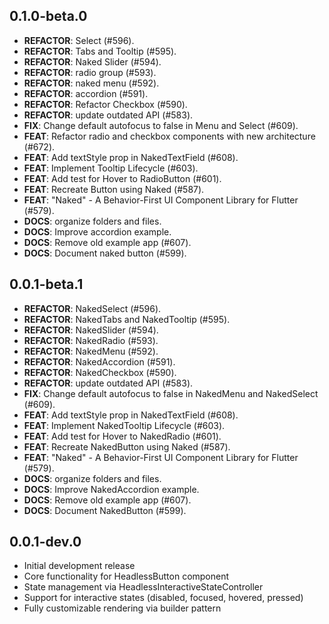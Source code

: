 ## 0.1.0-beta.0

 - **REFACTOR**: Select (#596).
 - **REFACTOR**: Tabs and Tooltip (#595).
 - **REFACTOR**: Naked Slider (#594).
 - **REFACTOR**: radio group (#593).
 - **REFACTOR**: naked menu (#592).
 - **REFACTOR**: accordion (#591).
 - **REFACTOR**: Refactor Checkbox (#590).
 - **REFACTOR**: update outdated API (#583).
 - **FIX**: Change default autofocus to false in Menu and Select (#609).
 - **FEAT**: Refactor radio and checkbox components with new architecture (#672).
 - **FEAT**: Add textStyle prop in NakedTextField  (#608).
 - **FEAT**: Implement Tooltip Lifecycle (#603).
 - **FEAT**: Add test for Hover to RadioButton (#601).
 - **FEAT**: Recreate Button using Naked (#587).
 - **FEAT**: "Naked" - A Behavior-First UI Component Library for Flutter (#579).
 - **DOCS**: organize folders and files.
 - **DOCS**: Improve accordion example.
 - **DOCS**: Remove old example app (#607).
 - **DOCS**: Document naked button (#599).

## 0.0.1-beta.1

 - **REFACTOR**: NakedSelect (#596).
 - **REFACTOR**: NakedTabs and NakedTooltip (#595).
 - **REFACTOR**: NakedSlider (#594).
 - **REFACTOR**: NakedRadio (#593).
 - **REFACTOR**: NakedMenu (#592).
 - **REFACTOR**: NakedAccordion (#591).
 - **REFACTOR**: NakedCheckbox (#590).
 - **REFACTOR**: update outdated API (#583).
 - **FIX**: Change default autofocus to false in NakedMenu and NakedSelect (#609).
 - **FEAT**: Add textStyle prop in NakedTextField (#608).
 - **FEAT**: Implement NakedTooltip Lifecycle (#603).
 - **FEAT**: Add test for Hover to NakedRadio (#601).
 - **FEAT**: Recreate NakedButton using Naked (#587).
 - **FEAT**: "Naked" - A Behavior-First UI Component Library for Flutter (#579).
 - **DOCS**: organize folders and files.
 - **DOCS**: Improve NakedAccordion example.
 - **DOCS**: Remove old example app (#607).
 - **DOCS**: Document NakedButton (#599).

## 0.0.1-dev.0

* Initial development release
* Core functionality for HeadlessButton component
* State management via HeadlessInteractiveStateController
* Support for interactive states (disabled, focused, hovered, pressed)
* Fully customizable rendering via builder pattern
